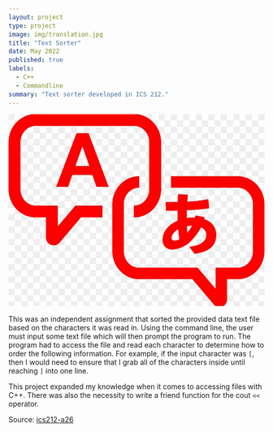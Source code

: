 ```yaml
---
layout: project
type: project
image: img/translation.jpg
title: "Text Sorter"
date: May 2022
published: true
labels:
  - C++
  - Commandline
summary: "Text sorter developed in ICS 212."
---
```


<img class="img-fluid" src="../img/translation.jpg">

This was an independent assignment that sorted the provided data text file based on the characters it was read in. Using the command line, the user must input some text file which will then prompt the program to run. The program had to access the file and read each character to determine how to order the following information. For example, if the input character was `[`, then I would need to ensure that I grab all of the characters inside until reaching `]` into one line.

This project expanded my knowledge when it comes to accessing files with C++. There was also the necessity to write a friend function for the cout `<<` operator.

Source: <a href="https://github.com/michho8/text-sorter"><i class="large github icon "></i>ics212-a26</a>
